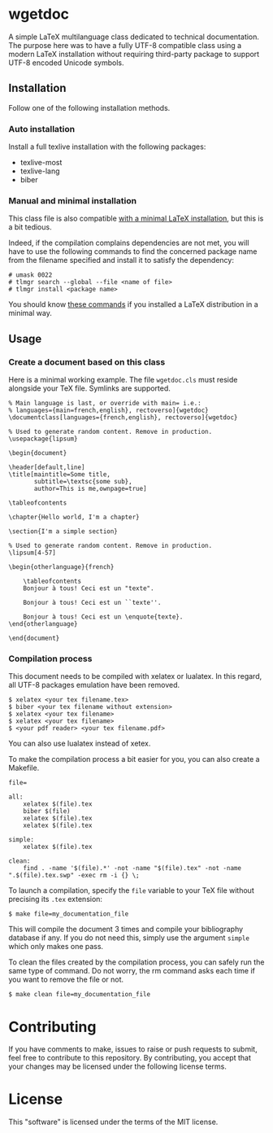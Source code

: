 # wgetdoc

A simple LaTeX multilanguage class dedicated to technical documentation. The purpose here was to have a fully UTF-8 compatible class using a modern LaTeX installation without requiring third-party package to support UTF-8 encoded Unicode symbols.

## Installation

Follow one of the following installation methods.

### Auto installation

Install a full texlive installation with the following packages:

* texlive-most
* texlive-lang
* biber

### Manual and minimal installation

This class file is also compatible [with a minimal LaTeX installation](https://en.wikibooks.org/wiki/LaTeX/Installation#Custom_installation_with_TeX_Live), but this is a bit tedious.

Indeed, if the compilation complains dependencies are not met, you will have to use the following commands to find the concerned package name from the filename specified and install it to satisfy the dependency:

    # umask 0022
    # tlmgr search --global --file <name of file>
    # tlmgr install <package name>

You should know [these commands](https://en.wikibooks.org/wiki/LaTeX/Installation#Installing_LaTeX) if you installed a LaTeX distribution in a minimal way.

## Usage

### Create a document based on this class

Here is a minimal working example. The file `wgetdoc.cls` must reside alongside your TeX file. Symlinks are supported.

```
% Main language is last, or override with main= i.e.:
% languages={main=french,english}, rectoverso]{wgetdoc}
\documentclass[languages={french,english}, rectoverso]{wgetdoc}

% Used to generate random content. Remove in production.
\usepackage{lipsum}

\begin{document}

\header[default,line]
\title[maintitle=Some title,
       subtitle=\textsc{some sub},
       author=This is me,ownpage=true]

\tableofcontents

\chapter{Hello world, I'm a chapter}

\section{I'm a simple section}

% Used to generate random content. Remove in production.
\lipsum[4-57]

\begin{otherlanguage}{french}

    \tableofcontents
    Bonjour à tous! Ceci est un "texte".

    Bonjour à tous! Ceci est un ``texte''.

    Bonjour à tous! Ceci est un \enquote{texte}.
\end{otherlanguage}

\end{document}
```

### Compilation process

This document needs to be compiled with xelatex or lualatex. In this regard, all UTF-8 packages emulation have been removed.

    $ xelatex <your tex filename.tex>
    $ biber <your tex filename without extension>
    $ xelatex <your tex filename>
    $ xelatex <your tex filename>
    $ <your pdf reader> <your tex filename.pdf>

You can also use lualatex instead of xetex.

To make the compilation process a bit easier for you, you can also create a Makefile.

```
file=

all:
	xelatex $(file).tex
	biber $(file)
	xelatex $(file).tex
	xelatex $(file).tex

simple:
	xelatex $(file).tex

clean:
	find . -name '$(file).*' -not -name "$(file).tex" -not -name ".$(file).tex.swp" -exec rm -i {} \;

```

To launch a compilation, specify the `file` variable to your TeX file without precising its `.tex` extension:

    $ make file=my_documentation_file

This will compile the document 3 times and compile your bibliography database if any. If you do not need this, simply use the argument `simple` which only makes one pass.

To clean the files created by the compilation process, you can safely run the same type of command. Do not worry, the rm command asks each time if you want to remove the file or not.

    $ make clean file=my_documentation_file

# Contributing

If you have comments to make, issues to raise or push requests to submit, feel free to contribute to this repository. By contributing, you accept that your changes may be licensed under the following license terms.

# License

This "software" is licensed under the terms of the MIT license.